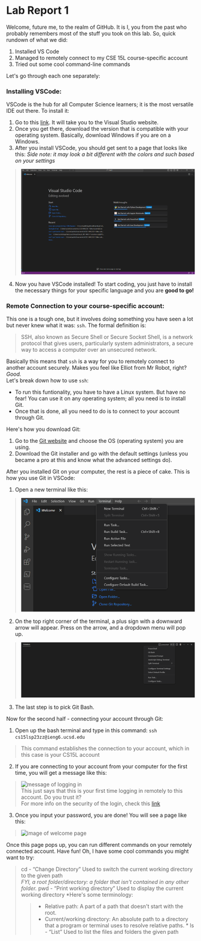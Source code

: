 # Lab Report 1

Welcome, future me, to the realm of GitHub. It is I, you from the past who probably remembers most of the stuff you took on this lab. So, quick rundown of what we did:
1. Installed VS Code
2. Managed to remotely connect to my CSE 15L course-specific account
3. Tried out some cool command-line commands

Let's go through each one separately:

### Installing VSCode:
VSCode is the hub for all Computer Science learners; it is the most versatile IDE out there. To install it:
1. Go to this [link][id1]. It will take you to the Visual Studio website.
2. Once you get there, download the version that is compatible with your operating system. Basically, download Windows if you are on a Windows.
3. After you install VSCode, you should get sent to a page that looks like this: 
*Side note: it may look a bit different with the colors and such based on your settings*
>![VSCode home page](VSCodePage.png)
4. Now you have VSCode installed! To start coding, you just have to install the necessary things for your specific language and you are **good to go!**


### Remote Connection to your course-specific account:
This one is a tough one, but it involves doing something you have seen a lot but never knew what it was: ```ssh```. The formal definition is:  
> SSH, also known as Secure Shell or Secure Socket Shell, is a network protocol that gives users, particularly system administrators, a secure way to access a computer over an unsecured network.

Basically this means that ```ssh``` is a way for you to remotely connect to another account securely. Makes you feel like Elliot from Mr Robot, right? *Good.*  
Let's break down how to use ```ssh```:
* To run this funtionality, you have to have a Linux system. But have no fear! You can use it on any operating system; all you need is to install Git. 
* Once that is done, all you need to do is to connect to your account through Git.

Here's how you download Git:
1. Go to the [Git website][id2] and choose the OS (operating system) you are using.
2. Download the Git installer and go with the default settings (unless you became a pro at this and know what the advanced settings do).

After you installed Git on your computer, the rest is a piece of cake. This is how you use Git in VSCode:
1. Open a new terminal like this:
>![pic of terminal tab](TerminalOnVSCode.png)
2. On the top right corner of the terminal, a plus sign with a downward arrow will appear. Press on the arrow, and a dropdown menu will pop up. 
>![pic of dropdown menu](TerminalDropDown.png)
3. The last step is to pick Git Bash.

Now for the second half - connecting your account through Git:
1. Open up the bash terminal and type in this command:
```ssh cs15lsp23zz@ieng6.ucsd.edu```
>This command establishes the connection to your account, which in this case is your CS15L account
2. If you are connecting to your account from your computer for the first time, you will get a message like this:  
>![message of logging in](MessageFromFirstLogin.png)  
>This just says that this is your first time logging in remotely to this account. Do you trust it?  
>For more info on the security of the login, check this [link][id3]
3. Once you input your password, you are done! You will see a page like this:
>![image of welcome page](WelcomePageForSSH.png)

Once this page pops up, you can run different commands on your remotely connected account. Have fun!
Oh, I have some cool commands you might want to try:
>cd <path> - “Change Directory” Used to switch the
current working directory to the given path  
*FYI, a root folder/directory: a folder that isn't contained in any
other folder.* 
>pwd - “Print working directory” Used to display the
current working directory
*Here's some terminology:
>> - Relative path: A part of a path that doesn't start with the root.
>> - Current/working directory: An absolute path to a directory that a program or terminal uses to resolve relative paths. *
>ls <path> - “List” Used to list the files and folders
the given path



[id1]:https://code.visualstudio.com/
[id2]:https://git-scm.com/downloads
[id3]:https://superuser.com/questions/421074/ssh-the-authenticity-of-host-host-cant-be-established/421084#421084
